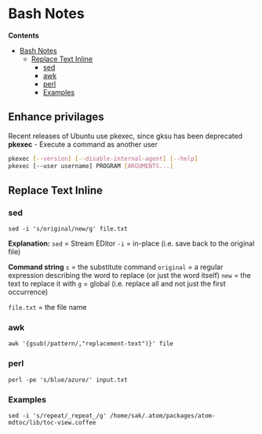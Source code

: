 # Bash Notes

**Contents**
<!-- MDTOC maxdepth:6 firsth1:1 numbering:0 flatten:0 bullets:1 updateOnSave:1 -->

- [Bash Notes](#bash-notes)
   - [Replace Text Inline](#replace-text-inline)
      - [sed](#sed)
      - [awk](#awk)
      - [perl](#perl)
      - [Examples](#examples)

<!-- /MDTOC -->

## Enhance privilages
Recent releases of Ubuntu use pkexec, since gksu has been deprecated
**pkexec** - Execute a command as another user
```sh
pkexec [--version] [--disable-internal-agent] [--help]
pkexec [--user username] PROGRAM [ARGUMENTS...]
```

## Replace Text Inline
### sed
`sed -i 's/original/new/g' file.txt`

**Explanation:**
`sed` = Stream EDitor
`-i` = in-place (i.e. save back to the original file)

**Command string**
`s` = the substitute command
`original` = a regular expression describing the word to replace (or just the word itself)
`new` = the text to replace it with
`g` = global (i.e. replace all and not just the first occurrence)

`file.txt` = the file name

### awk
`awk '{gsub(/pattern/,"replacement-text")}' file`

### perl
`perl -pe 's/blue/azure/' input.txt`


### Examples
`sed -i 's/repeat/_repeat_/g' /home/sak/.atom/packages/atom-mdtoc/lib/toc-view.coffee`
